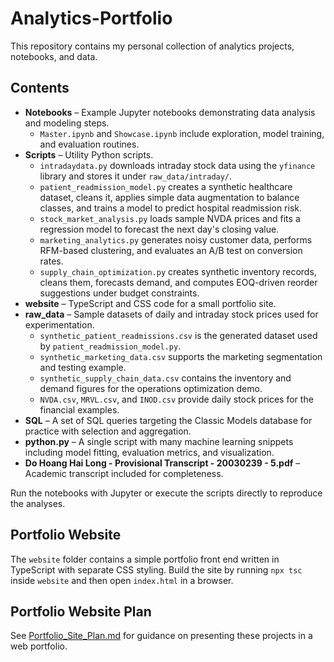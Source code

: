 # Analytics-Portfolio

This repository contains my personal collection of analytics projects, notebooks, and data.

## Contents

- **Notebooks** – Example Jupyter notebooks demonstrating data analysis and modeling steps.
  - `Master.ipynb` and `Showcase.ipynb` include exploration, model training, and evaluation routines.
- **Scripts** – Utility Python scripts.
  - `intradaydata.py` downloads intraday stock data using the `yfinance` library and stores it under `raw_data/intraday/`.
  - `patient_readmission_model.py` creates a synthetic healthcare dataset, cleans it, applies simple data augmentation to balance classes, and trains a model to predict hospital readmission risk.
  - `stock_market_analysis.py` loads sample NVDA prices and fits a regression model to forecast the next day's closing value.
  - `marketing_analytics.py` generates noisy customer data, performs RFM-based clustering, and evaluates an A/B test on conversion rates.
  - `supply_chain_optimization.py` creates synthetic inventory records, cleans them, forecasts demand, and computes EOQ-driven reorder suggestions under budget constraints.
- **website** – TypeScript and CSS code for a small portfolio site.
- **raw_data** – Sample datasets of daily and intraday stock prices used for experimentation.
  - `synthetic_patient_readmissions.csv` is the generated dataset used by `patient_readmission_model.py`.
  - `synthetic_marketing_data.csv` supports the marketing segmentation and testing example.
  - `synthetic_supply_chain_data.csv` contains the inventory and demand figures for the operations optimization demo.
  - `NVDA.csv`, `MRVL.csv`, and `INOD.csv` provide daily stock prices for the financial examples.
- **SQL** – A set of SQL queries targeting the Classic Models database for practice with selection and aggregation.
- **python.py** – A single script with many machine learning snippets including model fitting, evaluation metrics, and visualization.
- **Do Hoang Hai Long - Provisional Transcript - 20030239 - 5.pdf** – Academic transcript included for completeness.

Run the notebooks with Jupyter or execute the scripts directly to reproduce the analyses.

## Portfolio Website

The `website` folder contains a simple portfolio front end written in TypeScript with separate CSS styling. Build the site by running `npx tsc` inside `website` and then open `index.html` in a browser.

## Portfolio Website Plan
See [Portfolio_Site_Plan.md](Portfolio_Site_Plan.md) for guidance on presenting these projects in a web portfolio.
